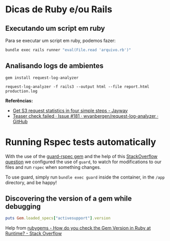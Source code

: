 # Dicas de Ruby e/ou Rails

## Executando um script em ruby

Para se executar um script em ruby, podemos fazer:

~~~ Bash
bundle exec rails runner "eval(File.read 'arquivo.rb')"
~~~

## Analisando logs de ambientes

    gem install request-log-analyzer

    request-log-analyzer -f rails3 --output html --file report.html production.log

**Referências:**

- [Get S3 request statistics in four simple steps - Jayway](http://www.jayway.com/2013/02/14/get-s3-request-statistics-in-four-simple-steps/)
- [Teaser check failed · Issue #181 · wvanbergen/request-log-analyzer · GitHub](https://github.com/wvanbergen/request-log-analyzer/issues/181)

# Running Rspec tests automatically

With the use of the [guard-rspec gem](https://github.com/guard/guard-rspec) and the help of this [StackOverflow question](http://stackoverflow.com/questions/17974421/automatically-run-rspec-when-plain-old-ruby-not-rails-files-change) we configured the use of `guard`, to watch for modifications to our files and run `rspec` when something changes.

To use guard, simply run `bundle exec guard` inside the container, in the `/app` directory, and be happy!

## Discovering the version of a gem while debugging

```ruby
puts Gem.loaded_specs["activesupport"].version
```

Help from [rubygems - How do you check the Gem Version in Ruby at Runtime? - Stack Overflow](https://stackoverflow.com/questions/2954279/how-do-you-check-the-gem-version-in-ruby-at-runtime)
